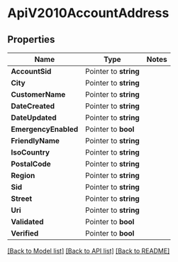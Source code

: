 # ApiV2010AccountAddress

## Properties
Name | Type | Notes
------------ | ------------- | -------------
**AccountSid** | Pointer to **string** | 
**City** | Pointer to **string** | 
**CustomerName** | Pointer to **string** | 
**DateCreated** | Pointer to **string** | 
**DateUpdated** | Pointer to **string** | 
**EmergencyEnabled** | Pointer to **bool** | 
**FriendlyName** | Pointer to **string** | 
**IsoCountry** | Pointer to **string** | 
**PostalCode** | Pointer to **string** | 
**Region** | Pointer to **string** | 
**Sid** | Pointer to **string** | 
**Street** | Pointer to **string** | 
**Uri** | Pointer to **string** | 
**Validated** | Pointer to **bool** | 
**Verified** | Pointer to **bool** | 

[[Back to Model list]](../README.md#documentation-for-models) [[Back to API list]](../README.md#documentation-for-api-endpoints) [[Back to README]](../README.md)


